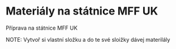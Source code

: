 # Materiály na státnice MFF UK
Příprava na státnice MFF UK

NOTE: Vytvoř si vlastní složku a do te své sloižky dávej materilály
